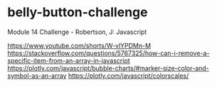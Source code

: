 # belly-button-challenge
Module 14 Challenge - Robertson, J: Javascript

https://www.youtube.com/shorts/W-vlYPDMn-M
https://stackoverflow.com/questions/5767325/how-can-i-remove-a-specific-item-from-an-array-in-javascript
https://plotly.com/javascript/bubble-charts/#marker-size-color-and-symbol-as-an-array
https://plotly.com/javascript/colorscales/